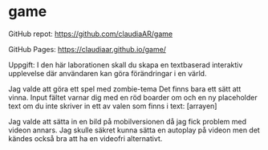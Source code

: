 # game

GitHub repot: https://github.com/claudiaAR/game

GitHub Pages: https://claudiaar.github.io/game/

Uppgift: I den här laborationen skall du skapa en textbaserad interaktiv upplevelse där användaren kan göra förändringar i en värld. 

Jag valde att göra ett spel med zombie-tema 
Det finns bara ett sätt att vinna. 
Input fältet varnar dig med en röd boarder om och en ny placeholder text om du inte skriver in ett av valen som finns i text: [arrayen]

Jag valde att sätta in en bild på mobilversionen då jag fick problem med videon annars. Jag skulle säkret kunna sätta en autoplay på videon men det kändes också bra att ha en videofri alternativt.


